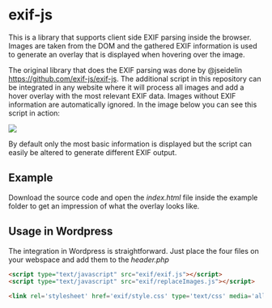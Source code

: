 exif-js
========

This is a library that supports client side EXIF parsing inside the browser.
Images are taken from the DOM and the gathered EXIF information is used to generate an overlay that is displayed when hovering over the image.

The original library that does the EXIF parsing was done by @jseidelin https://github.com/exif-js/exif-js.
The additional script in this repository can be integrated in any website where it will process all images
and add a hover overlay with the most relevant EXIF data. Images without EXIF information are automatically ignored.
In the image below you can see this script in action:

![](https://raw.github.com/dschanoeh/exif-js/master/example/example.png)

By default only the most basic information is displayed but the script can easily be altered to generate
different EXIF output.


Example
-------
Download the source code and open the _index.html_ file inside the example folder to get an impression of what the overlay looks like.

Usage in Wordpress
------------------
The integration in Wordpress is straightforward. Just place the four files on your webspace and add them to the _header.php_
```html
<script type="text/javascript" src="exif/exif.js"></script>
<script type="text/javascript" src="exif/replaceImages.js"></script>

<link rel='stylesheet' href='exif/style.css' type='text/css' media='all' />
```
